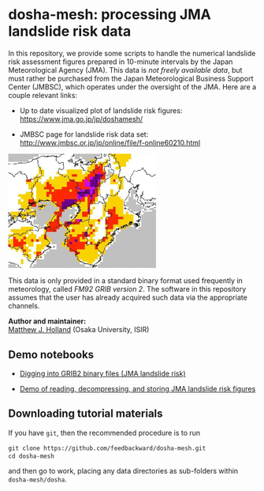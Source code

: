 # dosha-mesh: processing JMA landslide risk data

In this repository, we provide some scripts to handle the numerical landslide risk assessment figures prepared in 10-minute intervals by the Japan Meteorological Agency (JMA). This data is  *not freely available data*, but must rather be purchased from the Japan Meteorological Business Support Center (JMBSC), which operates under the oversight of the JMA. Here are a couple relevant links:

- Up to date visualized plot of landslide risk figures:<br> https://www.jma.go.jp/jp/doshamesh/

- JMBSC page for landslide risk data set:<br> http://www.jmbsc.or.jp/jp/online/file/f-online60210.html

<img src="img/dosha_example.jpeg" width="300">

This data is only provided in a standard binary format used frequently in meteorology, called *FM92 GRIB version 2*. The software in this repository assumes that the user has already acquired such data via the appropriate channels.

__Author and maintainer:__<br>
<a href="https://feedbackward.com/">Matthew J. Holland</a> (Osaka University, ISIR)


## Demo notebooks

- <a href="http://nbviewer.jupyter.org/github/feedbackward/dosha-mesh/blob/master/dosha/demo_binary_contents.ipynb">Digging into GRIB2 binary files (JMA landslide risk)</a>

- <a href="http://nbviewer.jupyter.org/github/feedbackward/dosha-mesh/blob/master/dosha/demo_usage.ipynb">Demo of reading, decompressing, and storing JMA landslide risk figures</a>


## Downloading tutorial materials

If you have `git`, then the recommended procedure is to run

```
git clone https://github.com/feedbackward/dosha-mesh.git
cd dosha-mesh
```

and then go to work, placing any data directories as sub-folders within `dosha-mesh/dosha`.
